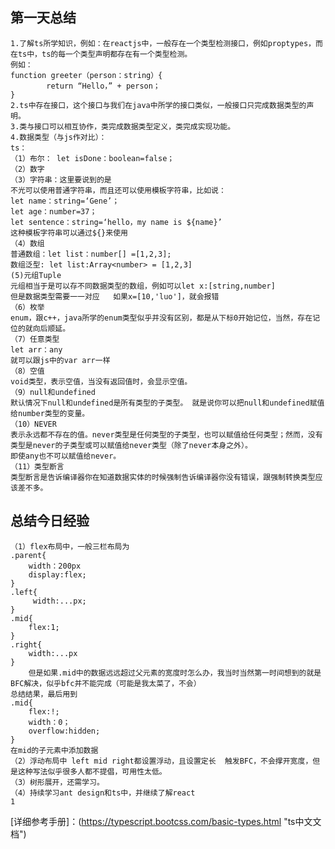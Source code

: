 ## 第一天总结
    1.了解ts所学知识，例如：在reactjs中，一般存在一个类型检测接口，例如proptypes，而在ts中，ts的每一个类型声明都存在有一个类型检测。  
    例如：  
    function greeter（person：string）{  
            return “Hello，” + person；  
    }  
    2.ts中存在接口，这个接口与我们在java中所学的接口类似，一般接口只完成数据类型的声明。  
    3.类与接口可以相互协作，类完成数据类型定义，类完成实现功能。  
    4.数据类型（与js作对比）：  
    ts：  
    （1）布尔： let isDone：boolean=false；  
    （2）数字  
    （3）字符串：这里要说到的是  
    不光可以使用普通字符串，而且还可以使用模板字符串，比如说：  
    let name：string=‘Gene’；  
    let age：number=37；  
    let sentence：string=‘hello，my name is ${name}’  
    这种模板字符串可以通过${}来使用  
    （4）数组  
    普通数组：let list：number[] =[1,2,3];  
    数组泛型: let list:Array<number> = [1,2,3]  
    (5)元组Tuple  
    元组相当于是可以存不同数据类型的数组，例如可以let x:[string,number]  
    但是数据类型需要一一对应   如果x=[10,'luo']，就会报错  
    （6）枚举  
    enum，跟c++，java所学的enum类型似乎并没有区别，都是从下标0开始记位，当然，存在记位的就向后顺延。  
    （7）任意类型  
    let arr：any  
    就可以跟js中的var arr一样  
    （8）空值  
    void类型，表示空值，当没有返回值时，会显示空值。  
    （9）null和undefined  
    默认情况下null和undefined是所有类型的子类型。 就是说你可以把null和undefined赋值给number类型的变量。  
    （10）NEVER  
    表示永远都不存在的值。never类型是任何类型的子类型，也可以赋值给任何类型；然而，没有类型是never的子类型或可以赋值给never类型（除了never本身之外）。  
    即使any也不可以赋值给never。  
    （11）类型断言  
    类型断言是告诉编译器你在知道数据实体的时候强制告诉编译器你没有错误，跟强制转换类型应该差不多。  
## 总结今日经验  
    （1）flex布局中，一般三栏布局为  
    .parent{  
        width：200px  
        display:flex;  
    }  
    .left{  
         width:...px;  
    }  
    .mid{  
        flex:1;  
    }  
    .right{  
        width:...px  
    }  
        但是如果.mid中的数据远远超过父元素的宽度时怎么办，我当时当然第一时间想到的就是BFC解决，似乎bfc并不能完成（可能是我太菜了，不会）  
    总结结果，最后用到  
    .mid{  
        flex:!;  
        width：0；  
        overflow:hidden;  
    }  
    在mid的子元素中添加数据  
    （2）浮动布局中 left mid right都设置浮动，且设置定长  触发BFC，不会撑开宽度，但是这种写法似乎很多人都不提倡，可用性太低。  
    （3）树形展开，还需学习。  
    （4）持续学习ant design和ts中，并继续了解react  
    1
  [详细参考手册]：(https://typescript.bootcss.com/basic-types.html "ts中文文档")  
